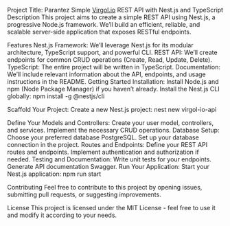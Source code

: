 Project Title: Parantez Simple [Virgol.io](https://virgool.io/) REST API with Nest.js and TypeScript
Description
This project aims to create a simple REST API using Nest.js, a progressive Node.js framework. We’ll build an efficient, reliable, and scalable server-side application that exposes RESTful endpoints.

Features
Nest.js Framework: We’ll leverage Nest.js for its modular architecture, TypeScript support, and powerful CLI.
REST API: We’ll create endpoints for common CRUD operations (Create, Read, Update, Delete).
TypeScript: The entire project will be written in TypeScript.
Documentation: We’ll include relevant information about the API, endpoints, and usage instructions in the README.
Getting Started
Installation:
Install Node.js and npm (Node Package Manager) if you haven’t already.
Install the Nest.js CLI globally:
npm install -g @nestjs/cli

Scaffold Your Project:
Create a new Nest.js project:
nest new virgol-io-api

Define Your Models and Controllers:
Create your user model, controllers, and services.
Implement the necessary CRUD operations.
Database Setup:
Choose your preferred database  PostgreSQL.
Set up your database connection in the project.
Routes and Endpoints:
Define your REST API routes and endpoints.
Implement authentication and authorization if needed.
Testing and Documentation:
Write unit tests for your endpoints.
Generate API documentation  Swagger.
Run Your Application:
Start your Nest.js application:
npm run start

Contributing
Feel free to contribute to this project by opening issues, submitting pull requests, or suggesting improvements.

License
This project is licensed under the MIT License - feel free to use it and modify it according to your needs.